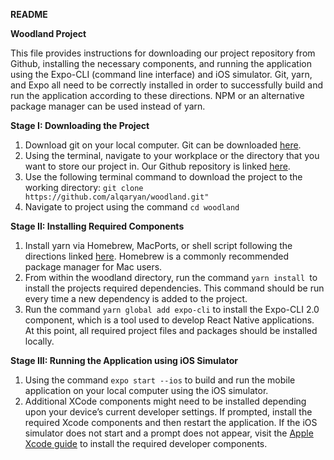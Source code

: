 **README**

**Woodland Project**

This file provides instructions for downloading our project repository from Github, installing the necessary components, and running the application using the Expo-CLI (command line interface) and iOS simulator. Git, yarn, and Expo all need to be correctly installed in order to successfully build and run the application according to these directions. NPM or an alternative package manager can be used instead of yarn.

__Stage I: Downloading the Project__
1. Download git on your local computer. Git can be downloaded [here](https://git-scm.com/downloads). 
2. Using the terminal, navigate to your workplace or the directory that you want to store our project in. Our Github repository is linked [here](https://github.com/alqaryan/woodland).
3. Use the following terminal command to download the project to the working directory: 
`git clone https://github.com/alqaryan/woodland.git"`
4. Navigate to project using the command `cd woodland`

__Stage II: Installing Required Components__
1. Install yarn via Homebrew, MacPorts, or shell script following the directions linked [here](https://classic.yarnpkg.com/en/docs/install/#mac-stable). Homebrew is a commonly recommended package manager for Mac users.
2. From within the woodland directory, run the command `yarn install `to install the projects required dependencies. This command should be run every time a new dependency is added to the project.
3. Run the command `yarn global add expo-cli` to install the Expo-CLI 2.0 component, which is a tool used to develop React Native applications. At this point, all required project files and packages should be installed locally.

__Stage III: Running the Application using iOS Simulator__
1. Using the command `expo start --ios` to build and run the mobile application on your local computer using the iOS simulator.
2. Additional XCode components might need to be installed depending upon your device’s current developer settings. If prompted, install the required Xcode components and then restart the application. If the iOS simulator does not start and a prompt does not appear, visit the [Apple Xcode guide](https://develop.apple.com/xcode/download) to install the required developer components.

